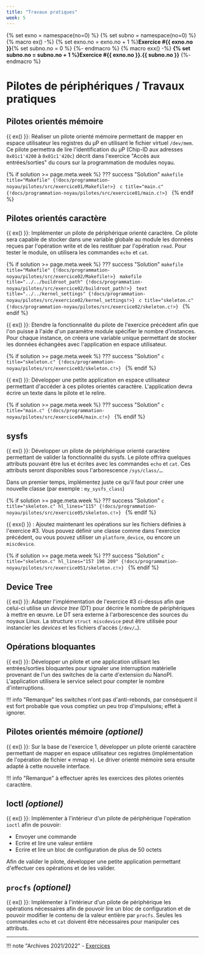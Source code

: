 ```yaml
---
title: "Travaux pratiques"
week: 5
---
```


{% set exno = namespace(no=0) %}
{% set subno = namespace(no=0) %}
{% macro ex() -%}
{% set exno.no = exno.no + 1 %}**Exercice #{{ exno.no }}**{% set subno.no = 0 %}
{%- endmacro %}
{% macro exx() -%}
**{% set subno.no = subno.no + 1 %}Exercice #{{ exno.no }}.{{ subno.no }}**
{%- endmacro %}

# Pilotes de périphériques / Travaux pratiques

## Pilotes orientés mémoire

{{ ex() }}: Réaliser un pilote orienté mémoire permettant de mapper en espace utilisateur les registres du µP en utilisant le fichier virtuel `/dev/mem`. Ce pilote permettra de lire l'identification du µP (Chip-ID aux adresses `0x01c1'4200` à `0x01c1'420c`) décrit dans l'exercice "Accès aux entrées/sorties" du cours sur la programmation de modules noyau.

{% if solution >= page.meta.week %}
??? success "Solution"
    ```makefile title="Makefile"
    {!docs/programmation-noyau/pilotes/src/exercice01/Makefile!>}
    ```
    ```c title="main.c"
    {!docs/programmation-noyau/pilotes/src/exercice01/main.c!>}
    ```
{% endif %}

## Pilotes orientés caractère

{{ ex() }}: Implémenter un pilote de périphérique orienté caractère. Ce pilote sera capable de stocker dans une variable globale au module les données reçues par l'opération write et de les restituer par l'opération `read`. Pour tester le module, on utilisera les commandes `echo` et `cat`.

{% if solution >= page.meta.week %}
??? success "Solution"
    ```makefile title="Makefile"
    {!docs/programmation-noyau/pilotes/src/exercice02/Makefile!>}
    ```
    ```makefile title="../../buildroot_path"
    {!docs/programmation-noyau/pilotes/src/exercice02/buildroot_path!>}
    ```
    ```text title="../../kernel_settings"
    {!docs/programmation-noyau/pilotes/src/exercice02/kernel_settings!>}
    ```
    ```c title="skeleton.c"
    {!docs/programmation-noyau/pilotes/src/exercice02/skeleton.c!>}
    ```
{% endif %}

{{ ex() }}: Etendre la fonctionnalité du pilote de l'exercice précédent afin que l'on puisse à l'aide d'un paramètre module spécifier le nombre d'instances. Pour chaque instance, on créera une variable unique permettant de stocker les données échangées avec l'application en espace utilisateur.

{% if solution >= page.meta.week %}
??? success "Solution"
    ```c title="skeleton.c"
    {!docs/programmation-noyau/pilotes/src/exercice03/skeleton.c!>}
    ```
{% endif %}

{{ ex() }}: Développer une petite application en espace utilisateur permettant d'accéder à ces pilotes orientés caractère. L'application devra écrire un texte dans le pilote et le relire.

{% if solution >= page.meta.week %}
??? success "Solution"
    ```c title="main.c"
    {!docs/programmation-noyau/pilotes/src/exercice04/main.c!>}
    ```
{% endif %}

## sysfs

{{ ex() }}: Développer un pilote de périphérique orienté caractère permettant de valider la fonctionnalité du sysfs. Le pilote offrira quelques attributs pouvant être lus et écrites avec les commandes `echo` et `cat`. Ces attributs seront disponibles sous l'arborescence `/sys/class/…`.

Dans un premier temps, implémentez juste ce qu'il faut pour créer une nouvelle classe (par exemple : `my_sysfs_class`)

{% if solution >= page.meta.week %}
??? success "Solution"
    ```c title="skeleton.c" hl_lines="115"
    {!docs/programmation-noyau/pilotes/src/exercice05/skeleton.c!>}
    ```
{% endif %}


{{ exx() }} : Ajoutez maintenant les opérations sur les fichiers définies à l'exercice #3. Vous pouvez définir une classe
comme dans l'exercice précédent, ou vous pouvez utiliser un `platform_device`, ou encore un `miscdevice`.

{% if solution >= page.meta.week %}
??? success "Solution"
    ```c title="skeleton.c" hl_lines="157 198 209"
    {!docs/programmation-noyau/pilotes/src/exercice051/skeleton.c!>}
    ```
{% endif %}

## Device Tree

{{ ex() }}:
Adapter l'implémentation de l'exercice #3 ci-dessus afin que celui-ci utilise un _device tree_ (DT) pour décrire le nombre de périphériques à mettre en œuvre. Le DT sera externe à l'arborescence des sources du noyaux Linux. La structure `struct miscdevice` peut être utilisée pour instancier les _devices_ et les fichiers d'accès (`/dev/…`).

## Opérations bloquantes

{{ ex() }}: Développer un pilote et une application utilisant les entrées/sorties bloquantes pour signaler une interruption matérielle provenant de l'un des switches de la carte d'extension du NanoPI. L'application utilisera le service select pour compter le nombre d'interruptions.

!!! info "Remarque"
    les switches n'ont pas d'anti-rebonds, par conséquent il est fort probable que vous comptiez un peu trop
    d'impulsions; effet à ignorer.

## Pilotes orientés mémoire _(optionel)_

{{ ex() }}: Sur la base de l'exercice 1, développer un pilote orienté caractère permettant de mapper en espace utilisateur ces registres (implémentation de l'opération de fichier « mmap »). 
Le driver orienté mémoire sera ensuite adapté à cette nouvelle interface.

!!! info "Remarque"
    à effectuer après les exercices des pilotes orientés caractère.

## Ioctl _(optionel)_

{{ ex() }}: Implémenter à l'intérieur d'un pilote de périphérique l'opération `ioctl` afin de pouvoir:

- Envoyer une commande
- Ecrire et lire une valeur entière
- Ecrire et lire un bloc de configuration de plus de 50 octets

Afin de valider le pilote, développer une petite application permettant d'effectuer ces opérations et de les valider. 

## `procfs` _(optionel)_

{{ ex() }}: Implémenter à l'intérieur d'un pilote de périphérique les opérations nécessaires afin de pouvoir lire un bloc de configuration et de pouvoir modifier le contenu de la valeur entière par `procfs`. Seules les commandes `echo` et `cat` doivent être nécessaires pour manipuler ces attributs.

---

!!! note "Archives 2021/2022"
    - [Exercices](assets/sp.04.2_mas_csel_noyau_pilotes_exercices.pdf)

